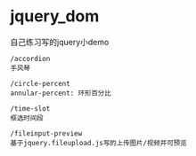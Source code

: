 # jquery_dom
自己练习写的jquery小demo

```
/accordion
手风琴

```

```
/circle-percent
annular-percent: 环形百分比
```

```
/time-slot
框选时间段
```

```
/fileinput-preview
基于jquery.fileupload.js写的上传图片/视频并可预览
```